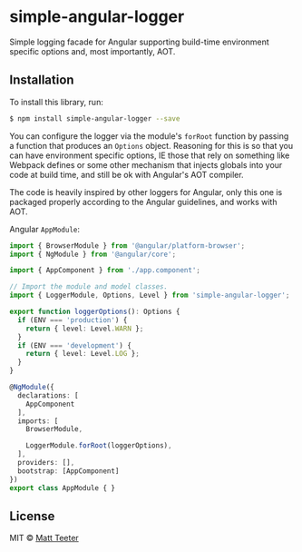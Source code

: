 # simple-angular-logger

Simple logging facade for Angular supporting build-time environment specific options and, most importantly, AOT.

## Installation

To install this library, run:

```bash
$ npm install simple-angular-logger --save
```

You can configure the logger via the module's `forRoot` function by passing a function that produces an `Options` object.
Reasoning for this is so that you can have environment specific options, IE those that rely on something like Webpack defines
or some other mechanism that injects globals into your code at build time, and still be ok with Angular's AOT compiler.

The code is heavily inspired by other loggers for Angular, only this one is packaged properly according to the Angular
guidelines, and works with AOT.

Angular `AppModule`:

```typescript
import { BrowserModule } from '@angular/platform-browser';
import { NgModule } from '@angular/core';

import { AppComponent } from './app.component';

// Import the module and model classes.
import { LoggerModule, Options, Level } from 'simple-angular-logger';

export function loggerOptions(): Options {
  if (ENV === 'production') {
    return { level: Level.WARN };
  }
  if (ENV === 'development') {
    return { level: Level.LOG };
  }
}

@NgModule({
  declarations: [
    AppComponent
  ],
  imports: [
    BrowserModule,

    LoggerModule.forRoot(loggerOptions),
  ],
  providers: [],
  bootstrap: [AppComponent]
})
export class AppModule { }
```

## License

MIT © [Matt Teeter](matt328@gmail.com)
